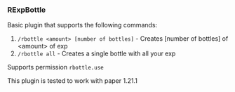 ### RExpBottle
Basic plugin that supports the following commands:
1. `/rbottle <amount> [number of bottles]` - Creates \[number of bottles] of \<amount> of exp
2. `/rbottle all` - Creates a single bottle with all your exp

Supports permission `rbottle.use`

This plugin is tested to work with paper 1.21.1

